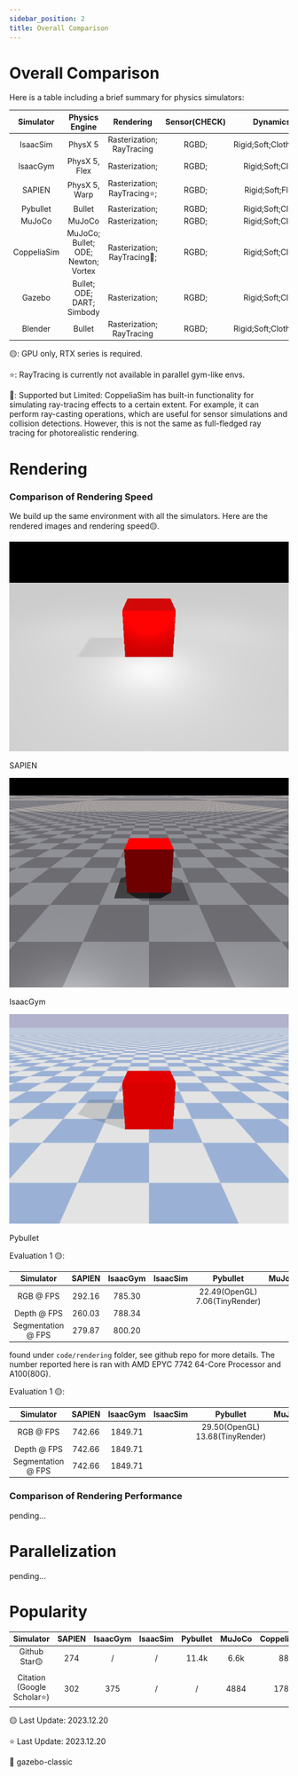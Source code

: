 ```yaml
---
sidebar_position: 2
title: Overall Comparison
---
```


# Overall Comparison

Here is a table including a brief summary for physics simulators:

|  Simulator  |           Physics Engine            |          Rendering           | Sensor(CHECK) |        Dynamics        | Parallelization | Vectorization | OpenSource |
|:-----------:|:-----------------------------------:|:----------------------------:|:-------------:|:----------------------:|:---------------:|:-------------:|:----------:|
|  IsaacSim   |               PhysX 5               |  Rasterization; RayTracing   |     RGBD;     | Rigid;Soft;Cloth;Fluid |        ✔        |     GPU🟡     |     ✘      |
|  IsaacGym   |            PhysX 5, Flex            |        Rasterization;        |     RGBD;     |    Rigid;Soft;Cloth    |        ✔        |    CPU;GPU    |     ✘      |
|   SAPIEN    |            PhysX 5, Warp            | Rasterization; RayTracing⭐️; |     RGBD;     |    Rigid;Soft;Fluid    |        ✔        |     CPU;      |     ✔      |
|  Pybullet   |               Bullet                |        Rasterization;        |     RGBD;     |    Rigid;Soft;Cloth    |        ✘        |     CPU;      |     ✔      |
|   MuJoCo    |               MuJoCo                |        Rasterization;        |     RGBD;     |    Rigid;Soft;Cloth    |        ✘        |     CPU;      |     ✔      |
| CoppeliaSim | MuJoCo; Bullet; ODE; Newton; Vortex | Rasterization; RayTracing🔶; |     RGBD;     |    Rigid;Soft;Cloth    |        ✘        |     CPU;      |     ✔      |
|   Gazebo    |     Bullet; ODE; DART; Simbody      |        Rasterization;        |     RGBD;     |    Rigid;Soft;Cloth    |        ✘        |     CPU;      |     ✔      |
|   Blender   |               Bullet                |  Rasterization; RayTracing   |     RGBD;     | Rigid;Soft;Cloth;Fluid |        ✘        |     CPU;      |     ✔      |

🟡: GPU only, RTX series is required.

⭐️: RayTracing is currently not available in parallel gym-like envs.

🔶: Supported but Limited: CoppeliaSim has built-in functionality for simulating ray-tracing effects to a certain extent.
For example, it can perform ray-casting operations, which are useful for sensor simulations and collision detections.
However, this is not the same as full-fledged ray tracing for photorealistic rendering.

# Rendering

### Comparison of Rendering Speed

We build up the same environment with all the simulators. Here are the rendered images and rendering speed🟡.

<div style={{ display: 'flex', justifyContent: 'space-between' }}>
  <div style={{ textAlign: 'center', marginRight: '10px' }}>
    <img src="/code/rendering/sapien/color.png" alt="SAPIEN Rendering" style={{ width: 'auto', maxHeight: '200px' }} />
    <p>SAPIEN</p>
  </div>
  <div style={{ textAlign: 'center', marginRight: '10px' }}>
    <img src="/code/rendering/isaacgym/color.png" alt="IsaacGym Rendering" style={{ width: 'auto', maxHeight: '200px' }} />
    <p>IsaacGym</p>
  </div>
  <div style={{ textAlign: 'center' }}>
    <img src="/code/rendering/pybullet/color.png" alt="Pybullet Rendering" style={{ width: 'auto', maxHeight: '200px' }} />
    <p>Pybullet</p>
  </div>
</div>

Evaluation 1 🟡:

|     Simulator      | SAPIEN | IsaacGym | IsaacSim | Pybullet                     | MuJoCo | CoppeliaSim | Gazebo |
|:------------------:|:------:|:--------:|:--------:|:----------------------------:|:------:|:-----------:|:------:|
|     RGB @ FPS      | 292.16 |  785.30  |          |22.49(OpenGL) 7.06(TinyRender)|        |             |        |
|    Depth @ FPS     | 260.03 |  788.34  |          |                              |        |             |        |
| Segmentation @ FPS | 279.87 |  800.20  |          |                              |        |             |        |


 found under `code/rendering` folder, see github repo for more details. The number reported here is ran with AMD EPYC 7742 64-Core Processor and A100(80G).


Evaluation 1 🟡:

|     Simulator      | SAPIEN | IsaacGym | IsaacSim | Pybullet | MuJoCo | CoppeliaSim | Gazebo |
|:------------------:|:------:|:--------:|:--------:|:--------:|:------:|:-----------:|:------:|
|     RGB @ FPS      | 742.66 |  1849.71 |          |29.50(OpenGL) 13.68(TinyRender)|        |             |        |
|    Depth @ FPS     | 742.66 |  1849.71 |          |          |        |             |        |
| Segmentation @ FPS | 742.66 |  1849.71 |          |          |        |             |        |


### Comparison of Rendering Performance

pending...

# Parallelization

pending...

# Popularity

|     Simulator            | SAPIEN | IsaacGym | IsaacSim | Pybullet | MuJoCo | CoppeliaSim | Gazebo |
|:------------------------:|:------:|:--------:|:--------:|:--------:|:------:|:-----------:|:------:|
|     Github Star🟡         | 274    |    /     |     /    |   11.4k  |  6.6k  |      88     |  1.1k🔶 |
|Citation  (Google Scholar⭐️) | 302    |  375     |    /     |    /     |  4884  |     1786    |  3949  |

🟡 Last Update: 2023.12.20

⭐️ Last Update: 2023.12.20

🔶 gazebo-classic
